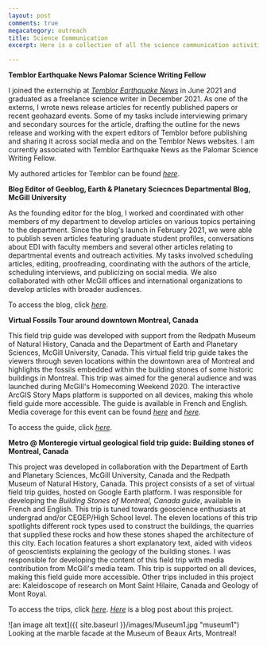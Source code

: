 ```yaml
---
layout: post
comments: true
megacategory: outreach
title: Science Communication 
excerpt: Here is a collection of all the science communication activities that I have been involved with. 

---
```



**Temblor Earthquake News Palomar Science Writing Fellow**
 
   I joined the externship at _[Temblor Earthquake News](https://temblor.net/about-temblor/)_ in June 2021 and graduated as a freelance science writer in December 2021. As one of the externs, I wrote news release articles for recently published papers or recent geohazard events. Some of my tasks include interviewing primary and secondary sources for the article, drafting the outline for the news release and working with the expert editors of Temblor before publishing and sharing it across social media and on the Temblor News websites. I am currently associated with Temblor Earthquake News as the Palomar Science Writing Fellow. 

My authored articles for Temblor can be found _[here](https://temblor.net/discoveries/scientists-unravel-indias-2021-chamoli-disaster-12972/)_. 
 
**Blog Editor of Geoblog, Earth & Planetary Sciecnces Departmental Blog, McGill University**

As the founding editor for the blog, I worked and coordinated with other members of my department to develop articles on various topics pertaining to the department. Since the blog's launch in February 2021, we were able to publish seven articles featuring graduate student profiles, conversations about EDI with faculty members and several other articles relating to departmental events and outreach activities. My tasks involved scheduling articles, editing, proofreading, coordinating with the authors of the article, scheduling interviews, and publicizing on social media. We also collaborated with other McGill offices and international organizations to develop articles with broader audiences. 

To access the blog, click _[here](https://blogs.mcgill.ca/eps/2021/02/27/what-it-feels-like-to-be-queer-in-the-earth-sciences/)_. 


**Virtual Fossils Tour around downtown Montreal, Canada**
 
  This field trip guide was developed with support from the Redpath Museum of Natural History, Canada and the Department of Earth and Planetary Sciences, McGill University, Canada. This virtual field trip guide takes the viewers through seven locations within the downtown area of Montreal and highlights the fossils embedded within the building stones of some historic buildings in Montreal. This trip was aimed for the general audience and was launched during McGill's Homecoming Weekend 2020. The interactive ArcGIS Story Maps platform is supported on all devices, making this whole field guide more accessible. The guide is available in French and English. Media coverage for this event can be found _[here](http://www.mcgilltribune.com/sci-tech/taking-a-virtual-tour-of-mcgills-stones-and-fossils-10142020/)_ and _[here](https://www.mcgill.ca/ose/channels/news/storytelling-points-compass-how-story-maps-can-bring-life-conference-and-course-learning-experiences-328243)_. 

To access the guide, click _[here](https://storymaps.arcgis.com/stories/4b13fca565ae47fc985553f72690caac)_.  


**Metro @ Monteregie virtual geological field trip guide: Building stones of Montreal, Canada**

  This project was developed in collaboration with the Department of Earth and Planetary Sciences, McGill University, Canada and the Redpath Museum of Natural History, Canada. This project consists of a set of virtual field trip guides, hosted on Google Earth platform. I was responsible for developing the *Building Stones of Montreal, Canada guide*, available in French and English. This trip is tuned towards geoscience enthusiasts at undergrad and/or CEGEP/High School level. The eleven locations of this trip spotlights different rock types used to construct the buildings, the quarries that supplied these rocks and how these stones shaped the architecture of this city. Each location features a short explanatory text, aided with videos of geoscientists explaining the geology of the building stones. I was responsible for developing the content of this field trip with media contribution from McGill's media team. This trip is supported on all devices, making this field guide more accessible. Other trips included in this project are: Kaleidoscope of research on Mont Saint Hilaire, Canada and Geology of Mont Royal. 

To access the trips, click _[here](https://www.mcgill.ca/eps/virtual-fieldtrips)_. _[Here](https://www.winstepforward.org/blog/2020/10/field-trips-time-covid-19/)_ is a blog post about this project. 

![an image alt text]({{ site.baseurl }}/images/Museum1.jpg "museum1") Looking at the marble facade at the Museum of Beaux Arts, Montreal!








